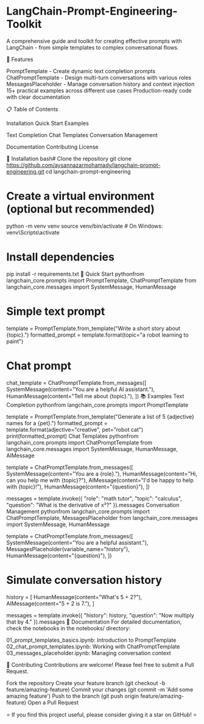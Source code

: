 # LangChain-Prompt-Engineering-Toolkit

A comprehensive guide and toolkit for creating effective prompts with LangChain - from simple templates to complex conversational flows.

🚀 Features

PromptTemplate - Create dynamic text completion prompts
ChatPromptTemplate - Design multi-turn conversations with various roles
MessagesPlaceholder - Manage conversation history and context injection
15+ practical examples across different use cases
Production-ready code with clear documentation

📋 Table of Contents

Installation
Quick Start
Examples

Text Completion
Chat Templates
Conversation Management


Documentation
Contributing
License

🔧 Installation
bash# Clone the repository
git clone https://github.com/aysannazarmohamady/langchain-prompt-engineering.git
cd langchain-prompt-engineering

# Create a virtual environment (optional but recommended)
python -m venv venv
source venv/bin/activate  # On Windows: venv\Scripts\activate

# Install dependencies
pip install -r requirements.txt
🚀 Quick Start
pythonfrom langchain_core.prompts import PromptTemplate, ChatPromptTemplate
from langchain_core.messages import SystemMessage, HumanMessage

# Simple text prompt
template = PromptTemplate.from_template("Write a short story about {topic}.")
formatted_prompt = template.format(topic="a robot learning to paint")

# Chat prompt
chat_template = ChatPromptTemplate.from_messages([
    SystemMessage(content="You are a helpful AI assistant."),
    HumanMessage(content="Tell me about {topic}."),
])
📚 Examples
Text Completion
pythonfrom langchain_core.prompts import PromptTemplate

template = PromptTemplate.from_template("Generate a list of 5 {adjective} names for a {pet}.")
formatted_prompt = template.format(adjective="creative", pet="robot cat")
print(formatted_prompt)
Chat Templates
pythonfrom langchain_core.prompts import ChatPromptTemplate
from langchain_core.messages import SystemMessage, HumanMessage, AIMessage

template = ChatPromptTemplate.from_messages([
    SystemMessage(content="You are a {role}."),
    HumanMessage(content="Hi, can you help me with {topic}?"),
    AIMessage(content="I'd be happy to help with {topic}!"),
    HumanMessage(content="{question}"),
])

messages = template.invoke({
    "role": "math tutor",
    "topic": "calculus",
    "question": "What is the derivative of x²?"
}).messages
Conversation Management
pythonfrom langchain_core.prompts import ChatPromptTemplate, MessagesPlaceholder
from langchain_core.messages import SystemMessage, HumanMessage

template = ChatPromptTemplate.from_messages([
    SystemMessage(content="You are a helpful assistant."),
    MessagesPlaceholder(variable_name="history"),
    HumanMessage(content="{question}"),
])

# Simulate conversation history
history = [
    HumanMessage(content="What's 5 + 2?"),
    AIMessage(content="5 + 2 is 7."),
]

messages = template.invoke({
    "history": history,
    "question": "Now multiply that by 4."
}).messages
📖 Documentation
For detailed documentation, check the notebooks in the notebooks/ directory:

01_prompt_templates_basics.ipynb: Introduction to PromptTemplate
02_chat_prompt_templates.ipynb: Working with ChatPromptTemplate
03_messages_placeholder.ipynb: Managing conversation context

🤝 Contributing
Contributions are welcome! Please feel free to submit a Pull Request.

Fork the repository
Create your feature branch (git checkout -b feature/amazing-feature)
Commit your changes (git commit -m 'Add some amazing feature')
Push to the branch (git push origin feature/amazing-feature)
Open a Pull Request

⭐ If you find this project useful, please consider giving it a star on GitHub! ⭐
